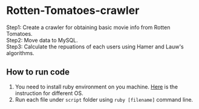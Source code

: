 # Rotten-Tomatoes-crawler
Step1: Create a crawler for obtaining basic movie info from Rotten Tomatoes.<br/>
Step2: Move data to MySQL.<br/>
Step3: Calculate the repuations of each users using Hamer and Lauw's algorithms.<br/>

## How to run code
1. You need to install ruby environment on you machine. [Here](https://www.ruby-lang.org/en/documentation/installation/) is the instruction for different OS.
2. Run each file under ```script``` folder using ```ruby [filename]``` command line.
